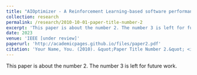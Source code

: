 ```yaml
---
title: "AIOptimizer - A Reinforcement Learning-based software performance optimisation prototype for cost minimisation"
collection: research
permalink: /research/2010-10-01-paper-title-number-2
excerpt: 'This paper is about the number 2. The number 3 is left for future work.'
date: 2023
venue: 'IEEE [under review]'
paperurl: 'http://academicpages.github.io/files/paper2.pdf'
citation: 'Your Name, You. (2010). &quot;Paper Title Number 2.&quot; <i>Journal 1</i>. 1(2).'
---
```

This paper is about the number 2. The number 3 is left for future work.

